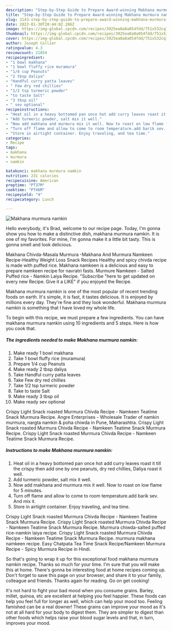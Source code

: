 ```yaml
---
description: "Step-by-Step Guide to Prepare Award-winning Makhana murmura namkin"
title: "Step-by-Step Guide to Prepare Award-winning Makhana murmura namkin"
slug: 3143-step-by-step-guide-to-prepare-award-winning-makhana-murmura-namkin
date: 2022-01-30T20:44:02.286Z
image: https://img-global.cpcdn.com/recipes/3925ea0a8a054fdd/751x532cq70/makhana-murmura-namkin-recipe-main-photo.jpg
thumbnail: https://img-global.cpcdn.com/recipes/3925ea0a8a054fdd/751x532cq70/makhana-murmura-namkin-recipe-main-photo.jpg
cover: https://img-global.cpcdn.com/recipes/3925ea0a8a054fdd/751x532cq70/makhana-murmura-namkin-recipe-main-photo.jpg
author: Joseph Collier
ratingvalue: 4.3
reviewcount: 21854
recipeingredient:
- "1 bowl makhana"
- "1 bowl fluffy rice muramura"
- "1/4 cup Peanuts"
- "2 tbsp daliya"
- "Handful curry patta leaves"
- " Few dry red chillies"
- "1/2 tsp turmeric powder"
- "to taste Salt"
- "3 tbsp oil"
- " sev optional"
recipeinstructions:
- "Heat oil in a heavy bottomed pan once hot add curry leaves roast it till the crispy then add one by one peanuts, dry red chillies, Daliya roast it well."
- "Add turmeric powder, salt mix it well."
- "Now add makhana and murmura mix it well. Now to roast on low flame for 5 minutes."
- "Turn off flame and allow to come to room temperature.add barik sev. And mix it."
- "Store in airtight container. Enjoy traveling, and tea time."
categories:
- Recipe
tags:
- makhana
- murmura
- namkin

katakunci: makhana murmura namkin 
nutrition: 231 calories
recipecuisine: American
preptime: "PT37M"
cooktime: "PT46M"
recipeyield: "4"
recipecategory: Lunch

---
```



![Makhana murmura namkin](https://img-global.cpcdn.com/recipes/3925ea0a8a054fdd/751x532cq70/makhana-murmura-namkin-recipe-main-photo.jpg)

Hello everybody, it's Brad, welcome to our recipe page. Today, I'm gonna show you how to make a distinctive dish, makhana murmura namkin. It is one of my favorites. For mine, I'm gonna make it a little bit tasty. This is gonna smell and look delicious.

Makhana Chivda-Masala Murmura -Makhana And Murmura Namkeen Recipe-Healthy Weight Loss Snack Recipes Healthy and spicy chivda recipe is made with puffed rice. Makhana namkeen is a delicious and easy to prepare namkeen recipe for navratri fasts. Murmure Namkeen - Salted Puffed rice - Namkin Laiya Recipe. &#34;Subscribe &#34;here to get updated on every new Recipe. Give it a LIKE&#34; if you enjoyed the Recipe.

Makhana murmura namkin is one of the most popular of recent trending foods on earth. It's simple, it is fast, it tastes delicious. It is enjoyed by millions every day. They're fine and they look wonderful. Makhana murmura namkin is something that I have loved my whole life.


To begin with this recipe, we must prepare a few ingredients. You can have makhana murmura namkin using 10 ingredients and 5 steps. Here is how you cook that.

<!--inarticleads1-->

##### The ingredients needed to make Makhana murmura namkin:

1. Make ready 1 bowl makhana
1. Take 1 bowl fluffy rice (muramura)
1. Prepare 1/4 cup Peanuts
1. Make ready 2 tbsp daliya
1. Take Handful curry patta leaves
1. Take  Few dry red chillies
1. Take 1/2 tsp turmeric powder
1. Take to taste Salt
1. Make ready 3 tbsp oil
1. Make ready  sev optional


Crispy Light Snack roasted Murmura Chivda Recipe - Namkeen Teatime Snack Murmura Recipe. Angre Enterprises - Wholesale Trader of namkin murmura, nargta namkin &amp; poha chiwda in Pune, Maharashtra. Crispy Light Snack roasted Murmura Chivda Recipe - Namkeen Teatime Snack Murmura Recipe. Crispy Light Snack roasted Murmura Chivda Recipe - Namkeen Teatime Snack Murmura Recipe. 

<!--inarticleads2-->

##### Instructions to make Makhana murmura namkin:

1. Heat oil in a heavy bottomed pan once hot add curry leaves roast it till the crispy then add one by one peanuts, dry red chillies, Daliya roast it well.
1. Add turmeric powder, salt mix it well.
1. Now add makhana and murmura mix it well. Now to roast on low flame for 5 minutes.
1. Turn off flame and allow to come to room temperature.add barik sev. And mix it.
1. Store in airtight container. Enjoy traveling, and tea time.


Crispy Light Snack roasted Murmura Chivda Recipe - Namkeen Teatime Snack Murmura Recipe. Crispy Light Snack roasted Murmura Chivda Recipe - Namkeen Teatime Snack Murmura Recipe. Murmura chiwda-salted puffed rice-namkin laiya recipe. Crispy Light Snack roasted Murmura Chivda Recipe - Namkeen Teatime Snack Murmura Recipe. murmura makhana namkeen recipe. Easy Chatpata Tea Time Snack Recipe/Namkeen Murmura Recipe - Spicy Murmura Recipe in Hindi. 

So that's going to wrap it up for this exceptional food makhana murmura namkin recipe. Thanks so much for your time. I'm sure that you will make this at home. There's gonna be interesting food at home recipes coming up. Don't forget to save this page on your browser, and share it to your family, colleague and friends. Thanks again for reading. Go on get cooking!

It's not hard to fight your bad mood when you consume grains. Barley, millet, quinoa, etc are excellent at helping you feel happier. These foods can help you feel full for longer as well, which can help your mood too. Feeling famished can be a real downer! These grains can improve your mood as it's not at all hard for your body to digest them. They are simpler to digest than other foods which helps raise your blood sugar levels and that, in turn, improves your mood.

